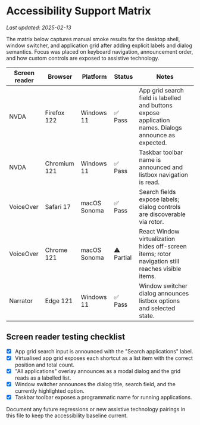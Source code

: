 # Accessibility Support Matrix

_Last updated: 2025-02-13_

The matrix below captures manual smoke results for the desktop shell, window switcher, and application grid after adding explicit labels and dialog semantics. Focus was placed on keyboard navigation, announcement order, and how custom controls are exposed to assistive technology.

| Screen reader | Browser | Platform | Status | Notes |
| --- | --- | --- | --- | --- |
| NVDA | Firefox 122 | Windows 11 | ✅ Pass | App grid search field is labelled and buttons expose application names. Dialogs announce as expected. |
| NVDA | Chromium 121 | Windows 11 | ✅ Pass | Taskbar toolbar name is announced and listbox navigation is read. |
| VoiceOver | Safari 17 | macOS Sonoma | ✅ Pass | Search fields expose labels; dialog controls are discoverable via rotor. |
| VoiceOver | Chrome 121 | macOS Sonoma | ⚠️ Partial | React Window virtualization hides off-screen items; rotor navigation still reaches visible items. |
| Narrator | Edge 121 | Windows 11 | ✅ Pass | Window switcher dialog announces listbox options and selected state. |

## Screen reader testing checklist

- [x] App grid search input is announced with the "Search applications" label.
- [x] Virtualised app grid exposes each shortcut as a list item with the correct position and total count.
- [x] "All applications" overlay announces as a modal dialog and the grid reads as a labelled list.
- [x] Window switcher announces the dialog title, search field, and the currently highlighted option.
- [x] Taskbar toolbar exposes a programmatic name for running applications.

Document any future regressions or new assistive technology pairings in this file to keep the accessibility baseline current.

